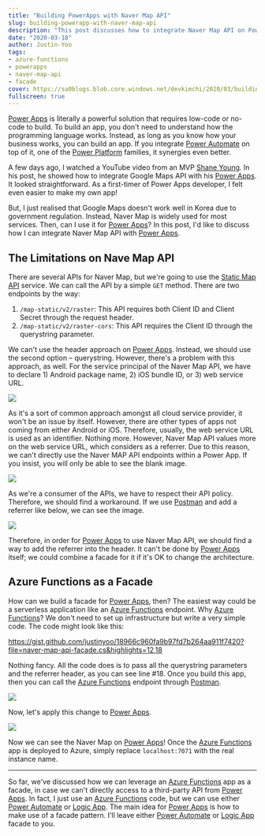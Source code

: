 ```yaml
---
title: "Building PowerApps with Naver Map API"
slug: building-powerapp-with-naver-map-api
description: "This post discusses how to integrate Naver Map API on PowerApps. It's not possible to integrate Naver Map API directly with PowerApps, but we can get through this with a small facade."
date: "2020-03-18"
author: Justin-Yoo
tags:
- azure-functions
- powerapps
- naver-map-api
- facade
cover: https://sa0blogs.blob.core.windows.net/devkimchi/2020/03/building-powerapp-with-naver-map-api-00.png
fullscreen: true
---
```


[Power Apps][power apps] is literally a powerful solution that requires low-code or no-code to build. To build an app, you don't need to understand how the programming language works. Instead, as long as you know how your business works, you can build an app. If you integrate [Power Automate][power automate] on top of it, one of the [Power Platform][power platform] families, it synergies even better.

A few days ago, I watched a YouTube video from an MVP [Shane Young][mvp shane]. In his post, he showed how to integrate Google Maps API with his [Power Apps][power apps]. It looked straightforward. As a first-timer of Power Apps developer, I felt even easier to make my own app!

But, I just realised that Google Maps doesn't work well in Korea due to government regulation. Instead, Naver Map is widely used for most services. Then, can I use it for [Power Apps][power apps]? In this post, I'd like to discuss how I can integrate Naver Map API with [Power Apps][power apps].


## The Limitations on Nave Map API ##

There are several APIs for Naver Map, but we're going to use the [Static Map API][naver api static map] service. We can call the API by a simple `GET` method. There are two endpoints by the way:

1. `/map-static/v2/raster`: This API requires both Client ID and Client Secret through the request header.
2. `/map-static/v2/raster-cors`: This API requires the Client ID through the querystring parameter.

We can't use the header approach on [Power Apps][power apps]. Instead, we should use the second option &ndash; querystring. However, there's a problem with this approach, as well. For the service principal of the Naver Map API, we have to declare 1) Android package name, 2) iOS bundle ID, or 3) web service URL.

![][image-01]

As it's a sort of common approach amongst all cloud service provider, it won't be an issue by itself. However, there are other types of apps not coming from either Android or iOS. Therefore, usually, the web service URL is used as an identifier. Nothing more. However, Naver Map API values more on the web service URL, which considers as a referrer. Due to this reason, we can't directly use the Naver MAP API endpoints within a Power App. If you insist, you will only be able to see the blank image.

![][image-02]

As we're a consumer of the APIs, we have to respect their API policy. Therefore, we should find a workaround. If we use [Postman][postman] and add a referrer like below, we can see the image.

![][image-03]

Therefore, in order for [Power Apps][power apps] to use Naver Map API, we should find a way to add the referrer into the header. It can't be done by [Power Apps][power apps] itself; we could combine a facade for it if it's OK to change the architecture.


## Azure Functions as a Facade ##

How can we build a facade for [Power Apps][power apps], then? The easiest way could be a serverless application like an [Azure Functions][az func] endpoint. Why [Azure Functions][az func]? We don't need to set up infrastructure but write a very simple code. The code might look like this:

https://gist.github.com/justinyoo/18966c960fa9b97fd7b264aa911f7420?file=naver-map-api-facade.cs&highlights=12,18

Nothing fancy. All the code does is to pass all the querystring parameters and the referrer header, as you can see line #18. Once you build this app, then you can call the [Azure Functions][az func] endpoint through [Postman][postman].

![][image-04]

Now, let's apply this change to [Power Apps][power apps].

![][image-05]

Now we can see the Naver Map on [Power Apps][power apps]! Once the [Azure Functions][az func] app is deployed to Azure, simply replace `localhost:7071` with the real instance name.

---

So far, we've discussed how we can leverage an [Azure Functions][az func] app as a facade, in case we can't directly access to a third-party API from [Power Apps][power apps]. In fact, I just use an [Azure Functions][az func] code, but we can use either [Power Automate][power automate] or [Logic App][az logapp]. The main idea for [Power Apps][power apps] is how to make use of a facade pattern. I'll leave either [Power Automate][power automate] or [Logic App][az logapp] facade to you.


[image-01]: https://sa0blogs.blob.core.windows.net/devkimchi/2020/03/building-powerapp-with-naver-map-api-01.png
[image-02]: https://sa0blogs.blob.core.windows.net/devkimchi/2020/03/building-powerapp-with-naver-map-api-02.png
[image-03]: https://sa0blogs.blob.core.windows.net/devkimchi/2020/03/building-powerapp-with-naver-map-api-03.png
[image-04]: https://sa0blogs.blob.core.windows.net/devkimchi/2020/03/building-powerapp-with-naver-map-api-04.png
[image-05]: https://sa0blogs.blob.core.windows.net/devkimchi/2020/03/building-powerapp-with-naver-map-api-05.png

[mvp cana]: https://mvp.microsoft.com/PublicProfile/5001865
[mvp shane]: https://twitter.com/ShanesCows

[youtube oms]: https://www.youtube.com/channel/UCpLJu170ddf2qnpYlvsxobA

[power platform]: https://powerplatform.microsoft.com/?WT.mc_id=devkimchicom-blog-juyoo
[power automate]: https://flow.microsoft.com/?WT.mc_id=devkimchicom-blog-juyoo
[power apps]: https://powerapps.microsoft.com/?WT.mc_id=devkimchicom-blog-juyoo
[power apps shane]: https://appsbuilders.org/guides/powerapps-google-maps-api-build-your-first-app/

[naver api static map]: https://apidocs.ncloud.com/en/ai-naver/maps_static_map/

[postman]: https://www.postman.com/

[az func]: https://docs.microsoft.com/azure/azure-functions/functions-overview?WT.mc_id=devkimchicom-blog-juyoo
[az logapp]: https://docs.microsoft.com/azure/logic-apps/logic-apps-overview?WT.mc_id=devkimchicom-blog-juyoo

